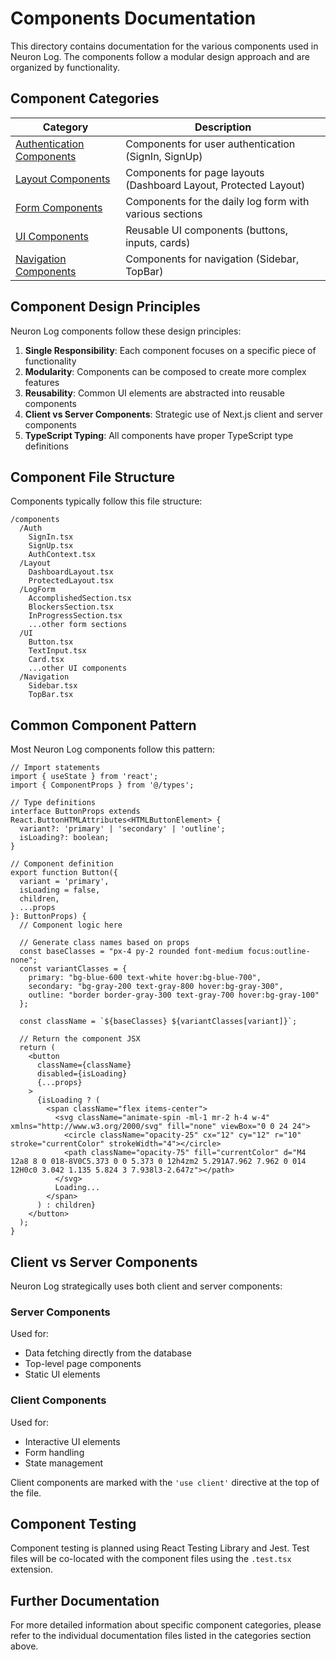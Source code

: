 # Components Documentation

This directory contains documentation for the various components used in Neuron Log. The components follow a modular design approach and are organized by functionality.

## Component Categories

| Category | Description |
|----------|-------------|
| [Authentication Components](./auth-components.md) | Components for user authentication (SignIn, SignUp) |
| [Layout Components](./layout-components.md) | Components for page layouts (Dashboard Layout, Protected Layout) |
| [Form Components](./form-components.md) | Components for the daily log form with various sections |
| [UI Components](./ui-components.md) | Reusable UI components (buttons, inputs, cards) |
| [Navigation Components](./navigation-components.md) | Components for navigation (Sidebar, TopBar) |

## Component Design Principles

Neuron Log components follow these design principles:

1. **Single Responsibility**: Each component focuses on a specific piece of functionality
2. **Modularity**: Components can be composed to create more complex features
3. **Reusability**: Common UI elements are abstracted into reusable components
4. **Client vs Server Components**: Strategic use of Next.js client and server components
5. **TypeScript Typing**: All components have proper TypeScript type definitions

## Component File Structure

Components typically follow this file structure:

```
/components
  /Auth
    SignIn.tsx
    SignUp.tsx
    AuthContext.tsx
  /Layout
    DashboardLayout.tsx
    ProtectedLayout.tsx
  /LogForm
    AccomplishedSection.tsx
    BlockersSection.tsx
    InProgressSection.tsx
    ...other form sections
  /UI
    Button.tsx
    TextInput.tsx
    Card.tsx
    ...other UI components
  /Navigation
    Sidebar.tsx
    TopBar.tsx
```

## Common Component Pattern

Most Neuron Log components follow this pattern:

```tsx
// Import statements
import { useState } from 'react';
import { ComponentProps } from '@/types';

// Type definitions
interface ButtonProps extends React.ButtonHTMLAttributes<HTMLButtonElement> {
  variant?: 'primary' | 'secondary' | 'outline';
  isLoading?: boolean;
}

// Component definition
export function Button({ 
  variant = 'primary', 
  isLoading = false, 
  children, 
  ...props 
}: ButtonProps) {
  // Component logic here
  
  // Generate class names based on props
  const baseClasses = "px-4 py-2 rounded font-medium focus:outline-none";
  const variantClasses = {
    primary: "bg-blue-600 text-white hover:bg-blue-700",
    secondary: "bg-gray-200 text-gray-800 hover:bg-gray-300",
    outline: "border border-gray-300 text-gray-700 hover:bg-gray-100"
  };
  
  const className = `${baseClasses} ${variantClasses[variant]}`;
  
  // Return the component JSX
  return (
    <button 
      className={className} 
      disabled={isLoading} 
      {...props}
    >
      {isLoading ? (
        <span className="flex items-center">
          <svg className="animate-spin -ml-1 mr-2 h-4 w-4" xmlns="http://www.w3.org/2000/svg" fill="none" viewBox="0 0 24 24">
            <circle className="opacity-25" cx="12" cy="12" r="10" stroke="currentColor" strokeWidth="4"></circle>
            <path className="opacity-75" fill="currentColor" d="M4 12a8 8 0 018-8V0C5.373 0 0 5.373 0 12h4zm2 5.291A7.962 7.962 0 014 12H0c0 3.042 1.135 5.824 3 7.938l3-2.647z"></path>
          </svg>
          Loading...
        </span>
      ) : children}
    </button>
  );
}
```

## Client vs Server Components

Neuron Log strategically uses both client and server components:

### Server Components

Used for:
- Data fetching directly from the database
- Top-level page components
- Static UI elements

### Client Components

Used for:
- Interactive UI elements
- Form handling
- State management

Client components are marked with the `'use client'` directive at the top of the file.

## Component Testing

Component testing is planned using React Testing Library and Jest. Test files will be co-located with the component files using the `.test.tsx` extension.

## Further Documentation

For more detailed information about specific component categories, please refer to the individual documentation files listed in the categories section above. 